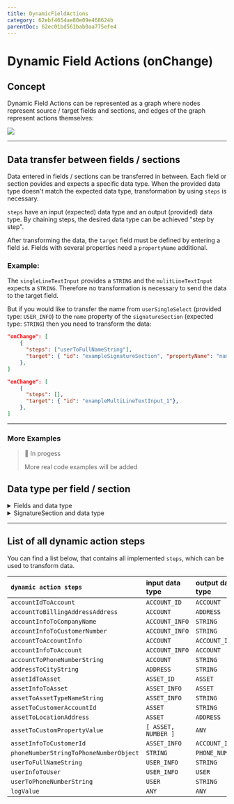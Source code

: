 ```yaml
---
title: DynamicFieldActions
category: 62ebf4654ae80e09e468624b
parentDoc: 62ec01bd561bab0aa775efe4
---
```


# Dynamic Field Actions (onChange)

## Concept

Dynamic Field Actions can be represented as a graph where nodes represent source / target fields and sections, 
and edges of the graph represent actions themselves:

![](https://drive.google.com/uc?export=view&id=1z-6-1gzkSJq-JJSqBlE2dgJzi-Ywfpgr)

---

## Data transfer between fields / sections

Data entered in fields / sections can be transferred in between. Each field or section povides and expects a specific data type. 
When the provided data type doesn't match the expected data type, transformation by using `steps` is necessary.

`steps` have an input (expected) data type and an output (provided) data type. 
By chaining steps, the desired data type can be achieved "step by step". 

After transforming the data, the `target` field must be defined by entering a field `id`. Fields with several properties need a `propertyName` additional.

### Example:
The `singleLineTextInput` provides a `STRING` and the `mulitLineTextInput` expects a `STRING`. Therefore no transformation is necessary to send the data to the target field.

But if you would like to transfer the name from `userSingleSelect` (provided type: `USER_INFO`) to the `name` property of the `signatureSection` (expected type: `STRING`) then you need to transform the data:

``` JSON (Example: userSingleSelect)
"onChange": [
    {
      "steps": ["userToFullNameString"],
      "target": { "id": "exampleSignatureSection", "propertyName": "name" },
    },
]
```
``` JSON (Example: singleLineTextInput)
"onChange": [
    {
      "steps": [],
      "target": { "id": "exampleMultiLineTextInput_1"},
    },
]
```
---
### More Examples

> 🚧 In progess
> 
> More real code examples will be added

## Data type per field / section

<details>
<summary>Fields and data type</summary>

| Field name               | Provided / expected data type                   |
| :----------------------------- | :---------------------------|
| `singleLineTextInput` | `STRING` |
| `mutliLineTextInput` | `STRING` |
| `booleanInput`| `BOOLEAN`|
| `assetSingleSelect` | `ASSET_INFO`|
| `addressInput` | `ADDRESS`|
| `richTextInput` | `HTML_STRING`|
| `dateInput` | `REMBERG_DATE`|
| `timeInput` | `REMBERG_TIME`|
| `dateTimeInput` | `REMBERG_DATETIME`|
| `staticSingleSelect` | `STRING`|
| `staticMultiSelect` | `ARRAY_OF_STRINGS`|
| `userSingleSelect` | `USER_INFO`|
| `phoneNumberInput` | `PHONE_NUMBER`|
| `companySingleSelect` | `ACCOUNT_INFO`|
</details>

<details>
<summary>SignatureSection and data type</summary>

| Property name               | Provided / expected data type                   |
| :----------------------------- | :---------------------------|
| `__default__` | `SIGNATURE` |
| `date` | `REMBERG_DATE` |
| `location`| `STRING`|
| `name` | `STRING`|
| `signature` | `STRING`|
</details>

---

## List of all dynamic action steps

You can find a list below, that contains all implemented `steps`, which can be used to transform data.

| `dynamic action steps`               | input data type  | output data type |
| :----------------------------- | :----- | :-----|
| `accountIdToAccount` | `ACCOUNT_ID`| `ACCOUNT` |
| `accountToBillingAddressAddress` | `ACCOUNT`| `ADDRESS` |
| `accountInfoToCompanyName` | `ACCOUNT_INFO`| `STRING` |
| `accountInfoToCustomerNumber` | `ACCOUNT_INFO` | `STRING`|
| `accountToAccountInfo` | `ACCOUNT`| `ACCOUNT_INFO` |
| `accountInfoToAccount` | `ACCOUNT_INFO`| `ACCOUNT` |
| `accountToPhoneNumberString` | `ACCOUNT`| `STRING` |
| `addressToCityString` | `ADDRESS`| `STRING` |
| `assetIdToAsset` | `ASSET_ID`| `ASSET` |
| `assetInfoToAsset` | `ASSET_INFO`| `ASSET` |
| `assetToAssetTypeNameString` | `ASSET_INFO`| `STRING` |
| `assetToCustomerAccountId` | `ASSET`| `STRING` |
| `assetToLocationAddress` | `ASSET`| `ADDRESS` |
| `assetToCustomPropertyValue` | `[ ASSET, NUMBER ]` | `ANY` |
| `assetInfoToCustomerId` | `ASSET_INFO` | `ACCOUNT_ID` |
| `phoneNumberStringToPhoneNumberObject` | `STRING` | `PHONE_NUMBER` |
| `userToFullNameString` | `USER_INFO` | `STRING` |
| `userInfoToUser` | `USER_INFO` | `USER` |
| `userToPhoneNumberString` | `USER`| `STRING` |
| `logValue` | `ANY`| `ANY` |
